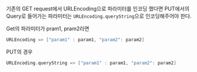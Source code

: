기존의 GET request에서 URLEncoding으로 파라미터를 인코딩 했다면 
PUT에서의 Query로 들어가는 파라미터는 `URLEncoding.queryString`으로 인코딩해주어야 한다. 

Get의 파라미터가 pram1, pram2라면

```swift
URLEncoding => ["param1" : param1, "param2": param2]
```

PUT의 경우
```swift
URLEncoding.queryString => ["param1" : param1, "param2": param2]
```
